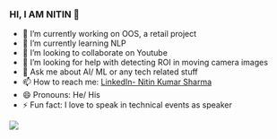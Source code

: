 ### HI, I AM NITIN 👋



- 🔭 I’m currently working on OOS, a retail project
- 🌱 I’m currently learning NLP
- 👯 I’m looking to collaborate on Youtube
- 🤔 I’m looking for help with detecting ROI in moving camera images
- 💬 Ask me about AI/ ML or any tech related stuff
- 📫 How to reach me: [LinkedIn- Nitin Kumar Sharma](https://www.linkedin.com/in/nitin-ai-ml-engineer/)
- 😄 Pronouns: He/ His
- ⚡ Fun fact: I love to speak in technical events as speaker

<img src="https://github-readme-stats.vercel.app/api?username=Nksharma-Tech&&show_icons=true&title_color=ffffff&icon_color=bb2acf&text_color=daf7dc&bg_color=151515">
